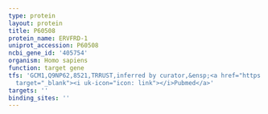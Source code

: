 ```yaml
---
type: protein
layout: protein
title: P60508
protein_name: ERVFRD-1
uniprot_accession: P60508
ncbi_gene_id: '405754'
organism: Homo sapiens
function: target gene
tfs: 'GCM1,Q9NP62,8521,TRRUST,inferred by curator,&ensp;<a href="https://www.ncbi.nlm.nih.gov/pubmed/?term=20484742%5Buid%5D"
  target="_blank"><i uk-icon="icon: link"></i>Pubmed</a>'
targets: ''
binding_sites: ''
---
```

